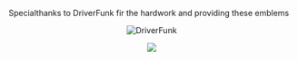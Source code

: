 Specialthanks to DriverFunk fir the hardwork and providing these emblems

<p align="center">
   <img src="https://i.ibb.co/BBVNnMC/image.png" alt="DriverFunk">
</p>
<p align="center">
   <img src="https://i.ibb.co/9Zjbxyd/A8-All-emblems-preview.png">
</p>
